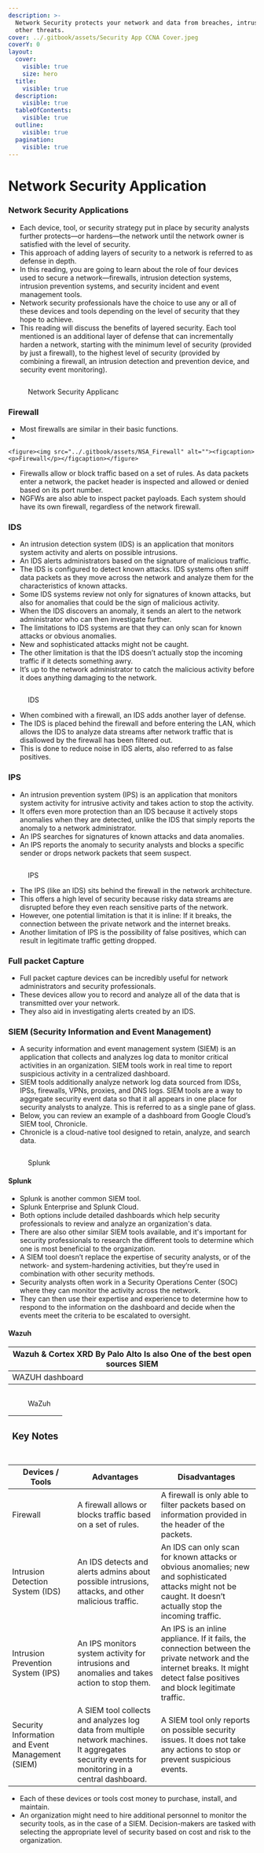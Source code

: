 ```yaml
---
description: >-
  Network Security protects your network and data from breaches, intrusions and
  other threats.
cover: ../.gitbook/assets/Security App CCNA Cover.jpeg
coverY: 0
layout:
  cover:
    visible: true
    size: hero
  title:
    visible: true
  description:
    visible: true
  tableOfContents:
    visible: true
  outline:
    visible: true
  pagination:
    visible: true
---
```


# Network Security Application



### Network Security Applications

* Each device, tool, or security strategy put in place by security analysts further protects—or hardens—the network until the network owner is satisfied with the level of security.
* This approach of adding layers of security to a network is referred to as defense in depth.
* In this reading, you are going to learn about the role of four devices used to secure a network—firewalls, intrusion detection systems, intrusion prevention systems, and security incident and event management tools.
* Network security professionals have the choice to use any or all of these devices and tools depending on the level of security that they hope to achieve.
* This reading will discuss the benefits of layered security. Each tool mentioned is an additional layer of defense that can incrementally harden a network, starting with the minimum level of security (provided by just a firewall), to the highest level of security (provided by combining a firewall, an intrusion detection and prevention device, and security event monitoring).

<figure><img src="../.gitbook/assets/NSA_overView" alt=""><figcaption><p>Network Security Applicanc</p></figcaption></figure>



### Firewall

* Most firewalls are similar in their basic functions.
*

    <figure><img src="../.gitbook/assets/NSA_Firewall" alt=""><figcaption><p>Firewall</p></figcaption></figure>
* Firewalls allow or block traffic based on a set of rules. As data packets enter a network, the packet header is inspected and allowed or denied based on its port number.
* NGFWs are also able to inspect packet payloads. Each system should have its own firewall, regardless of the network firewall.

&#x20;

### IDS

* An intrusion detection system (IDS) is an application that monitors system activity and alerts on possible intrusions.
* An IDS alerts administrators based on the signature of malicious traffic.
* The IDS is configured to detect known attacks. IDS systems often sniff data packets as they move across the network and analyze them for the characteristics of known attacks.
* Some IDS systems review not only for signatures of known attacks, but also for anomalies that could be the sign of malicious activity.
* &#x20;When the IDS discovers an anomaly, it sends an alert to the network administrator who can then investigate further.
* The limitations to IDS systems are that they can only scan for known attacks or obvious anomalies.
* New and sophisticated attacks might not be caught.
* The other limitation is that the IDS doesn’t actually stop the incoming traffic if it detects something awry.
* It’s up to the network administrator to catch the malicious activity before it does anything damaging to the network.

<figure><img src="../.gitbook/assets/NSA_IDS" alt=""><figcaption><p>IDS</p></figcaption></figure>

* When combined with a firewall, an IDS adds another layer of defense.
* The IDS is placed behind the firewall and before entering the LAN, which allows the IDS to analyze data streams after network traffic that is disallowed by the firewall has been filtered out.
* This is done to reduce noise in IDS alerts, also referred to as false positives.



### IPS

&#x20;

* An intrusion prevention system (IPS) is an application that monitors system activity for intrusive activity and takes action to stop the activity.
* It offers even more protection than an IDS because it actively stops anomalies when they are detected, unlike the IDS that simply reports the anomaly to a network administrator.
* An IPS searches for signatures of known attacks and data anomalies.
* An IPS reports the anomaly to security analysts and blocks a specific sender or drops network packets that seem suspect.

&#x20;

<figure><img src="../.gitbook/assets/NSA_IPS" alt=""><figcaption><p>IPS</p></figcaption></figure>



* The IPS (like an IDS) sits behind the firewall in the network architecture.
* This offers a high level of security because risky data streams are disrupted before they even reach sensitive parts of the network.
* However, one potential limitation is that it is inline: If it breaks, the connection between the private network and the internet breaks.
* Another limitation of IPS is the possibility of false positives, which can result in legitimate traffic getting dropped.

### Full packet Capture

* Full packet capture devices can be incredibly useful for network administrators and security professionals.
* These devices allow you to record and analyze all of the data that is transmitted over your network.
* They also aid in investigating alerts created by an IDS.

&#x20;

### SIEM (Security Information and Event Management)

* A security information and event management system (SIEM) is an application that collects and analyzes log data to monitor critical activities in an organization. SIEM tools work in real time to report suspicious activity in a centralized dashboard.
* SIEM tools additionally analyze network log data sourced from IDSs, IPSs, firewalls, VPNs, proxies, and DNS logs. SIEM tools are a way to aggregate security event data so that it all appears in one place for security analysts to analyze. This is referred to as a single pane of glass.
* Below, you can review an example of a dashboard from Google Cloud’s SIEM tool, Chronicle.
* Chronicle is a cloud-native tool designed to retain, analyze, and search data.

<figure><img src="../.gitbook/assets/NSA_Splunk" alt=""><figcaption><p>Splunk</p></figcaption></figure>

#### Splunk

* Splunk is another common SIEM tool.
* Splunk Enterprise and Splunk Cloud.
* Both options include detailed dashboards which help security professionals to review and analyze an organization's data.
* There are also other similar SIEM tools available, and it's important for security professionals to research the different tools to determine which one is most beneficial to the organization.
* A SIEM tool doesn’t replace the expertise of security analysts, or of the network- and system-hardening activities, but they’re used in combination with other security methods.
* Security analysts often work in a Security Operations Center (SOC) where they can monitor the activity across the network.
* They can then use their expertise and experience to determine how to respond to the information on the dashboard and decide when the events meet the criteria to be escalated to oversight.

#### Wazuh

| Wazuh & Cortex XRD By Palo Alto Is also One of the best open sources SIEM |
| ------------------------------------------------------------------------- |
| WAZUH dashboard                                                           |

<figure><img src="../.gitbook/assets/NSA_Wazuh" alt=""><figcaption><p>WaZuh</p></figcaption></figure>

| <h3>Key Notes</h3> |
| ------------------ |

### &#x20;

| Devices / Tools                                  | Advantages                                                                                                                                      | Disadvantages                                                                                                                                                                 |
| ------------------------------------------------ | ----------------------------------------------------------------------------------------------------------------------------------------------- | ----------------------------------------------------------------------------------------------------------------------------------------------------------------------------- |
| Firewall                                         | A firewall allows or blocks traffic based on a set of rules.                                                                                    | A firewall is only able to filter packets based on information provided in the header of the packets.                                                                         |
| Intrusion Detection System (IDS)                 | An IDS detects and alerts admins about possible intrusions, attacks, and other malicious traffic.                                               | An IDS can only scan for known attacks or obvious anomalies; new and sophisticated attacks might not be caught. It doesn’t actually stop the incoming traffic.                |
| Intrusion Prevention System (IPS)                | An IPS monitors system activity for intrusions and anomalies and takes action to stop them.                                                     | An IPS is an inline appliance. If it fails, the connection between the private network and the internet breaks. It might detect false positives and block legitimate traffic. |
| Security Information and Event Management (SIEM) | A SIEM tool collects and analyzes log data from multiple network machines. It aggregates security events for monitoring in a central dashboard. | A SIEM tool only reports on possible security issues. It does not take any actions to stop or prevent suspicious events.                                                      |

&#x20;

* Each of these devices or tools cost money to purchase, install, and maintain.
* An organization might need to hire additional personnel to monitor the security tools, as in the case of a SIEM. Decision-makers are tasked with selecting the appropriate level of security based on cost and risk to the organization.
